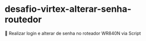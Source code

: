 # desafio-virtex-alterar-senha-routedor
:memo: Realizar login e alterar de senha no roteador WR840N via Script
